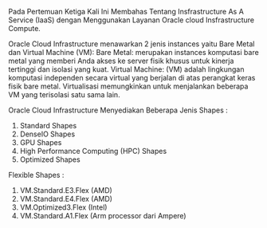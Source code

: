 Pada Pertemuan Ketiga Kali Ini Membahas Tentang Insfrastructure As A Service (IaaS) dengan Menggunakan Layanan Oracle cloud Insfrastructure Compute.

Oracle Cloud Infrastructure menawarkan 2 jenis instances yaitu Bare Metal dan Virtual Machine (VM):
Bare Metal: merupakan instances komputasi bare metal yang memberi Anda akses ke server fisik khusus untuk kinerja tertinggi dan isolasi yang kuat.
Virtual Machine: (VM) adalah lingkungan komputasi independen secara virtual yang berjalan di atas perangkat keras fisik bare metal. Virtualisasi memungkinkan untuk menjalankan beberapa VM yang terisolasi satu sama lain.

Oracle Cloud Infrastructure Menyediakan Beberapa Jenis Shapes :
1. Standard Shapes
2. DenseIO Shapes
3. GPU Shapes
4. High Performance Computing (HPC) Shapes
5. Optimized Shapes

Flexible Shapes :
1. VM.Standard.E3.Flex (AMD)
2. VM.Standard.E4.Flex (AMD)
3. VM.Optimized3.Flex (Intel)
4. VM.Standard.A1.Flex (Arm processor dari Ampere)